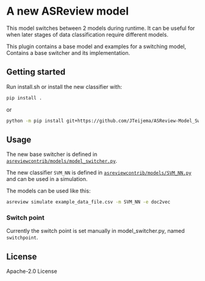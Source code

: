 # A new ASReview model
This model switches between 2 models during runtime. It can be useful for when later stages of data classification require different models.

This plugin contains a base model and examples for a switching model, Contains a base switcher and its implementation.


## Getting started

Run install.sh or install the new classifier with:

```bash
pip install .
```

or

```bash
python -m pip install git+https://github.com/JTeijema/ASReview-Model_Switcher.git
```


## Usage

The new base switcher is defined in
[`asreviewcontrib/models/model_switcher.py`](asreviewcontrib/models/model_switcher.py).

The new classifier `SVM_NN` is defined in
[`asreviewcontrib/models/SVM_NN.py`](asreviewcontrib/models/SVM_NN.py) 
and can be used in a simulation.

The models can be used like this:
```bash
asreview simulate example_data_file.csv -m SVM_NN -e doc2vec
```

### Switch point
Currently the switch point is set manually in model_switcher.py, named ``switchpoint``.

## License
Apache-2.0 License 
